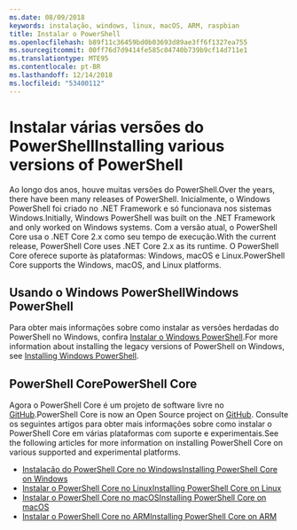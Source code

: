 ```yaml
---
ms.date: 08/09/2018
keywords: instalação, windows, linux, macOS, ARM, raspbian
title: Instalar o PowerShell
ms.openlocfilehash: b89f11c36459bd0b03693d89ae3ff6f1327ea755
ms.sourcegitcommit: 00ff76d7d9414fe585c04740b739b9cf14d711e1
ms.translationtype: MTE95
ms.contentlocale: pt-BR
ms.lasthandoff: 12/14/2018
ms.locfileid: "53400112"
---
```

# <a name="installing-various-versions-of-powershell"></a><span data-ttu-id="65418-103">Instalar várias versões do PowerShell</span><span class="sxs-lookup"><span data-stu-id="65418-103">Installing various versions of PowerShell</span></span>

<span data-ttu-id="65418-104">Ao longo dos anos, houve muitas versões do PowerShell.</span><span class="sxs-lookup"><span data-stu-id="65418-104">Over the years, there have been many releases of PowerShell.</span></span> <span data-ttu-id="65418-105">Inicialmente, o Windows PowerShell foi criado no .NET Framework e só funcionava nos sistemas Windows.</span><span class="sxs-lookup"><span data-stu-id="65418-105">Initially, Windows PowerShell was built on the .NET Framework and only worked on Windows systems.</span></span> <span data-ttu-id="65418-106">Com a versão atual, o PowerShell Core usa o .NET Core 2.x como seu tempo de execução.</span><span class="sxs-lookup"><span data-stu-id="65418-106">With the current release, PowerShell Core uses .NET Core 2.x as its runtime.</span></span> <span data-ttu-id="65418-107">O PowerShell Core oferece suporte às plataformas: Windows, macOS e Linux.</span><span class="sxs-lookup"><span data-stu-id="65418-107">PowerShell Core supports the Windows, macOS, and Linux platforms.</span></span>

## <a name="windows-powershell"></a><span data-ttu-id="65418-108">Usando o Windows PowerShell</span><span class="sxs-lookup"><span data-stu-id="65418-108">Windows PowerShell</span></span>

<span data-ttu-id="65418-109">Para obter mais informações sobre como instalar as versões herdadas do PowerShell no Windows, confira [Instalar o Windows PowerShell](installing-windows-powershell.md).</span><span class="sxs-lookup"><span data-stu-id="65418-109">For more information about installing the legacy versions of PowerShell on Windows, see [Installing Windows PowerShell](installing-windows-powershell.md).</span></span>

## <a name="powershell-core"></a><span data-ttu-id="65418-110">PowerShell Core</span><span class="sxs-lookup"><span data-stu-id="65418-110">PowerShell Core</span></span>

<span data-ttu-id="65418-111">Agora o PowerShell Core é um projeto de software livre no [GitHub](https://github.com/powershell/powershell).</span><span class="sxs-lookup"><span data-stu-id="65418-111">PowerShell Core is now an Open Source project on [GitHub](https://github.com/powershell/powershell).</span></span>
<span data-ttu-id="65418-112">Consulte os seguintes artigos para obter mais informações sobre como instalar o PowerShell Core em várias plataformas com suporte e experimentais.</span><span class="sxs-lookup"><span data-stu-id="65418-112">See the following articles for more information on installing PowerShell Core on various supported and experimental platforms.</span></span>

- [<span data-ttu-id="65418-113">Instalação do PowerShell Core no Windows</span><span class="sxs-lookup"><span data-stu-id="65418-113">Installing PowerShell Core on Windows</span></span>](Installing-PowerShell-Core-on-Windows.md)
- [<span data-ttu-id="65418-114">Instalar o PowerShell Core no Linux</span><span class="sxs-lookup"><span data-stu-id="65418-114">Installing PowerShell Core on Linux</span></span>](Installing-PowerShell-Core-on-Linux.md)
- [<span data-ttu-id="65418-115">Instalar o PowerShell Core no macOS</span><span class="sxs-lookup"><span data-stu-id="65418-115">Installing PowerShell Core on macOS</span></span>](Installing-PowerShell-Core-on-macOS.md)
- [<span data-ttu-id="65418-116">Instalar o PowerShell Core no ARM</span><span class="sxs-lookup"><span data-stu-id="65418-116">Installing PowerShell Core on ARM</span></span>](PowerShell-Core-on-ARM.md)
